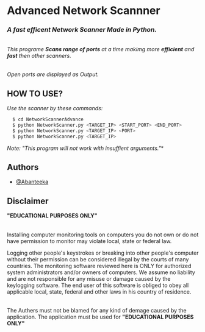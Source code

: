 
# **Advanced Network Scannner**

### ***A fast efficent Network Scanner Made in Python.***
######
*This programe **Scans range of ports** at a time makimg more **efficient** and **fast** then other scanners.*
######
*Open ports are displayed as Output.*
##
## **HOW TO USE?**

*Use the scanner by these commands:*
```bash
  $ cd NetworkScannerAdvance
  $ python NetworkScanner.py <TARGET_IP> <START_PORT> <END_PORT>
  $ python NetworkScanner.py <TARGET_IP> <PORT>
  $ python NetworkScanner.py <TARGET_IP>
```
**Note*: "This program will not work with insuffient arguments."**



## **Authors**

- [@Abanteeka](https://github.com/Abanteeka)


## **Disclaimer**
**"EDUCATIONAL PURPOSES ONLY"**
######
Installing computer monitoring tools on computers you do not own or do not have permission to monitor may violate local, state or federal law.

Logging other people's keystrokes or breaking into other people's computer without their permission can be considered illegal by the courts of many countries. The monitoring software reviewed here is ONLY for authorized system administrators and/or owners of computers. We assume no liability and are not responsible for any misuse or damage caused by the keylogging software. The end user of this software is obliged to obey all applicable local, state, federal and other laws in his country of residence.
######
The Authers must not be blamed for any kind of demage caused by the application. The application must be used for **"EDUCATIONAL PURPOSES ONLY"**
